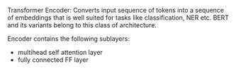 Transformer Encoder:
Converts input sequence of tokens into a sequence of embeddings that is well suited for tasks like classification, NER etc.
BERT and its variants belong to this class of architecture.


Encoder contains the following sublayers:
- multihead self attention layer
- fully connected FF layer
